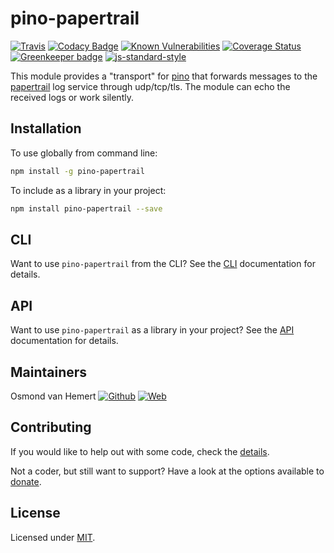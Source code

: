 # pino-papertrail

[![Travis](https://img.shields.io/travis/com/ovhemert/pino-papertrail.svg?branch=master&logo=travis)](https://travis-ci.com/ovhemert/pino-papertrail)
[![Codacy Badge](https://api.codacy.com/project/badge/Grade/8c926c3289f94f1fae220df626ebd9db)](https://www.codacy.com/app/ovhemert/pino-papertrail?utm_source=github.com&amp;utm_medium=referral&amp;utm_content=ovhemert/pino-papertrail&amp;utm_campaign=Badge_Grade)
[![Known Vulnerabilities](https://snyk.io/test/npm/pino-papertrail/badge.svg)](https://snyk.io/test/npm/pino-papertrail)
[![Coverage Status](https://coveralls.io/repos/github/ovhemert/pino-papertrail/badge.svg?branch=master)](https://coveralls.io/github/ovhemert/pino-papertrail?branch=master)
[![Greenkeeper badge](https://badges.greenkeeper.io/ovhemert/pino-papertrail.svg)](https://greenkeeper.io/)
[![js-standard-style](https://img.shields.io/badge/code%20style-standard-brightgreen.svg?style=flat)](http://standardjs.com/)

This module provides a "transport" for [pino][pino] that forwards
messages to the [papertrail][papertrail] log service through udp/tcp/tls. The module can echo the received logs or work silently.

## Installation

To use globally from command line:

```bash
npm install -g pino-papertrail
```

To include as a library in your project:

```bash
npm install pino-papertrail --save
```

## CLI

Want to use `pino-papertrail` from the CLI? See the [CLI](./docs/CLI.md) documentation for details.

## API

Want to use `pino-papertrail` as a library in your project? See the [API](./docs/API.md) documentation for details.

## Maintainers

Osmond van Hemert
[![Github](https://img.shields.io/badge/-website.svg?style=social&logoColor=333&logo=github)](https://github.com/ovhemert)
[![Web](https://img.shields.io/badge/-website.svg?style=social&logoColor=333&logo=nextdoor)](https://ovhemert.dev)

## Contributing

If you would like to help out with some code, check the [details](./docs/CONTRIBUTING.md).

Not a coder, but still want to support? Have a look at the options available to [donate](https://ovhemert.dev/donate).

## License

Licensed under [MIT](./LICENSE).

[pino]: https://www.npmjs.com/package/pino
[papertrail]: https://papertrailapp.com
